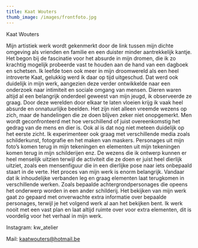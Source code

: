 ```yaml
---
title: Kaat Wouters
thumb_image: /images/frontfoto.jpg
---
```

<!--StartFragment-->

Kaat Wouters

Mijn artistiek werk wordt gekenmerkt door de link tussen mijn dichte omgeving als vrienden en familie en een duister minder aantrekkelijk kantje. Het begon bij de fascinatie voor het absurde in mijn dromen, die ik zo krachtig mogelijk probeerde vast te houden aan de hand van een dagboek en schetsen. Ik leefde toen ook meer in mijn droomwereld als een heel introverte Kaat, gelukkig werd ik daar op tijd uitgeschud. Dat werd ook duidelijk in mijn werk, aangezien deze verder ontwikkelde naar een onderzoek naar intimiteit en sociale omgang van mensen. Dieren waren altijd al een belangrijk onderdeel geweest van mijn jeugd, ik observeerde ze graag. Door deze werelden door elkaar te laten vloeien krijg ik vaak heel absurde en onnatuurlijke beelden. Het zijn niet alleen vreemde wezens op zich, maar de handelingen die ze doen blijven zeker niet onopgemerkt. Men wordt geconfronteerd met hoe verschillend of juist overeenkomstig het gedrag van de mens en dier is. Ook al is dat nog niet meteen duidelijk op het eerste zicht. Ik experimenteer ook graag met verschillende media zoals schilderkunst, fotografie en het maken van maskers. Personages uit mijn foto’s komen terug in mijn tekeningen en elementen uit mijn tekeningen komen terug in mijn schilderijen enz. De wezens die ik ontwerp kunnen er heel menselijk uitzien terwijl de activiteit die ze doen er juist heel dierlijk uitziet, zoals een mensenfiguur die in een dierlijke pose naar iets onbepaald staart in de verte. Het proces van mijn werk is enorm belangrijk. Vandaar dat ik inhoudelijke verbanden leg en graag elementen laat terugkomen in verschillende werken. Zoals bepaalde achtergrondpersonages die opeens het onderwerp worden in een ander schilderij. Het bekijken van mijn werk gaat zo gepaard met onverwachte extra informatie over bepaalde personages, terwijl je het volgend werk al aan het bekijken bent. Ik werk nooit met een vast plan en laat altijd ruimte over voor extra elementen, dit is voordelig voor het verhaal in mijn werk.

Instagram: kw_atelier

Mail: kaatwouters@hotmail.be

<!--EndFragment-->